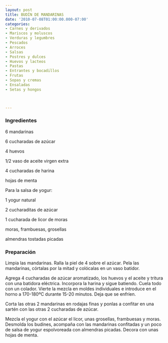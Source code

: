 ```yaml
---
layout: post
title: BUDÍN DE MANDARINAS
date: '2010-07-08T01:00:00.000-07:00'
categories:
- Carnes y derivados
- Mariscos y moluscos
- Verduras y legumbres
- Pescados
- Arroces
- Salsas
- Postres y dulces
- Huevos y lacteos
- Pastas
- Entrantes y bocadillos
- Frutas
- Sopas y cremas
- Ensaladas
- Setas y hongos
 


---
```


<h3>Ingredientes</h3>

6 mandarinas

6 cucharadas de azúcar

4 huevos

1/2 vaso de aceite virgen extra

4 cucharadas de harina

hojas de menta

Para la salsa de yogur:

1 yogur natural

2 cucharaditas de azúcar

1 cucharada de licor de moras

moras, frambuesas, grosellas

almendras tostadas picadas

<h3>Preparación</h3>

Limpia las mandarinas. Ralla la piel de 4 sobre el azúcar. Pela las mandarinas, córtalas por la mitad y colócalas en un vaso batidor.

Agrega 4 cucharadas de azúcar aromatizado, los huevos y el aceite y tritura con una batidora eléctrica. Incorpora la harina y sigue batiendo. Cuela todo con un colador. Vierte la mezcla en moldes individuales e introduce en el horno a 170-180&ordm;C durante 15-20 minutos. Deja que se enfríen.

Corta las otras 2 mandarinas en rodajas finas y ponlas a confitar en una sartén con las otras 2 cucharadas de azúcar.

Mezcla el yogur con el azúcar el licor, unas grosellas, frambuesas y moras. Desmolda los budines, acompaña con las mandarinas confitadas y un poco de salsa de yogur espolvoreada con almendras picadas. Decora con unas hojas de menta.

